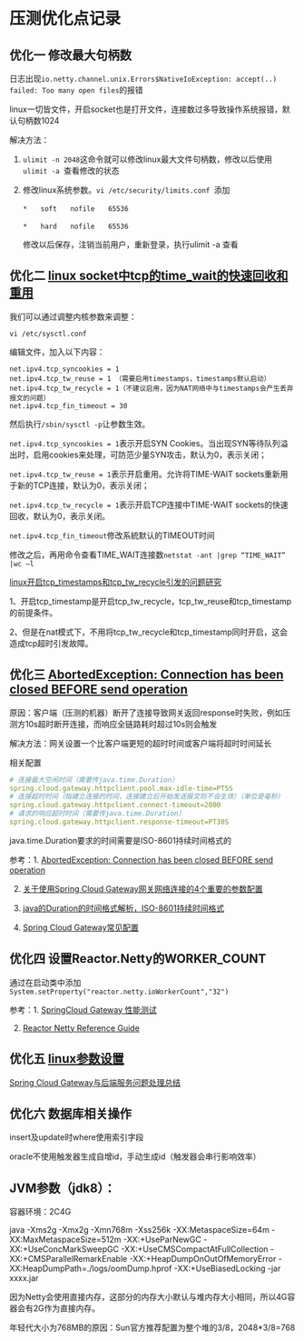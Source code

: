 # 压测优化点记录

## 优化一  修改最大句柄数

日志出现`io.netty.channel.unix.Errors$NativeIoException: accept(..) failed: Too many open files`的报错

linux一切皆文件，开启socket也是打开文件，连接数过多导致操作系统报错，默认句柄数1024

解决方法：

1. `ulimit -n 2048`这命令就可以修改linux最大文件句柄数，修改以后使用`ulimit -a `查看修改的状态

2. 修改linux系统参数。`vi /etc/security/limits.conf `添加

   ``` 
   *　　soft　　nofile　　65536
   
   *　　hard　　nofile　　65536
   ```

   修改以后保存，注销当前用户，重新登录，执行ulimit -a 查看

## 优化二  [linux socket中tcp的time_wait的快速回收和重用](https://www.cnblogs.com/icemonkey/p/10448750.html)

我们可以通过调整内核参数来调整：

`vi /etc/sysctl.conf`

编辑文件，加入以下内容：

```
net.ipv4.tcp_syncookies = 1
net.ipv4.tcp_tw_reuse = 1 （需要启用timestamps，timestamps默认启动）
net.ipv4.tcp_tw_recycle = 1（不建议启用，因为NAT网络中与timestamps会产生丢弃报文的问题）
net.ipv4.tcp_fin_timeout = 30 
```

然后执行`/sbin/sysctl -p`让参数生效。



`net.ipv4.tcp_syncookies = 1`表示开启SYN Cookies。当出现SYN等待队列溢出时，启用cookies来处理，可防范少量SYN攻击，默认为0，表示关闭；

`net.ipv4.tcp_tw_reuse = 1`表示开启重用。允许将TIME-WAIT sockets重新用于新的TCP连接，默认为0，表示关闭；

`net.ipv4.tcp_tw_recycle = 1`表示开启TCP连接中TIME-WAIT sockets的快速回收，默认为0，表示关闭。

`net.ipv4.tcp_fin_timeout`修改系統默认的TIMEOUT时间

修改之后，再用命令查看TIME_WAIT连接数`netstat -ant |grep “TIME_WAIT” |wc –l`



[linux开启tcp_timestamps和tcp_tw_recycle引发的问题研究](https://www.cnblogs.com/charlieroro/p/11593410.html)

1、开启tcp_timestamp是开启tcp_tw_recycle，tcp_tw_reuse和tcp_timestamp的前提条件。

2、但是在nat模式下，不用将tcp_tw_recycle和tcp_timestamp同时开启，这会造成tcp超时引发故障。



## 优化三 [AbortedException: Connection has been closed BEFORE send operation](https://github.com/reactor/reactor-netty/issues/1540)

原因：客户端（压测的机器）断开了连接导致网关返回response时失败，例如压测方10s超时断开连接，而响应全链路耗时超过10s则会触发

解决方法：网关设置一个比客户端更短的超时时间或客户端将超时时间延长

相关配置

```yml
# 连接最大空闲时间（需要传java.time.Duration）
spring.cloud.gateway.httpclient.pool.max-idle-time=PT5S
# 连接超时时间（指建立连接的时间，连接建立后开始发送报文则不会生效）（单位是毫秒）
spring.cloud.gateway.httpclient.connect-timeout=2000
# 请求的响应超时时间（需要传java.time.Duration）
spring.cloud.gateway.httpclient.response-timeout=PT30S
```

java.time.Duration要求的时间需要是ISO-8601持续时间格式的

参考：1. [AbortedException: Connection has been closed BEFORE send operation](https://github.com/reactor/reactor-netty/issues/1540)

2. [关于使用Spring Cloud Gateway网关网络连接的4个重要的参数配置](https://blog.csdn.net/ankeway/article/details/108745751)

3. [java的Duration的时间格式解析，ISO-8601持续时间格式](https://blog.csdn.net/qq_42006120/article/details/101992163)

4. [Spring Cloud Gateway常见配置](https://cloud.spring.io/spring-cloud-gateway/reference/html/appendix.html#common-application-properties)



## 优化四 设置Reactor.Netty的WORKER_COUNT

通过在启动类中添加`System.setProperty("reactor.netty.ioWorkerCount","32")`

参考：1. [SpringCloud Gateway 性能测试](https://www.jianshu.com/p/f028491c8f34)

2. [Reactor Netty Reference Guide](https://projectreactor.io/docs/netty/snapshot/reference/index.html#tcp-server)



## 优化五 [linux参数设置](https://www.cnblogs.com/fczjuever/archive/2013/04/17/3026694.html)



[Spring Cloud Gateway与后端服务问题处理总结](https://www.jianshu.com/p/ee180c78f999)



## 优化六 数据库相关操作

insert及update时where使用索引字段

oracle不使用触发器生成自增id，手动生成id（触发器会串行影响效率）



## JVM参数（jdk8）：

容器环境：2C4G

java -Xms2g -Xmx2g -Xmn768m -Xss256k -XX:MetaspaceSize=64m -XX:MaxMetaspaceSize=512m -XX:+UseParNewGC -XX:+UseConcMarkSweepGC -XX:+UseCMSCompactAtFullCollection -XX:+CMSParallelRemarkEnable -XX:+HeapDumpOnOutOfMemoryError -XX:HeapDumpPath=./logs/oomDump.hprof -XX:+UseBiasedLocking -jar xxxx.jar



因为Netty会使用直接内存，这部分的内存大小默认与堆内存大小相同，所以4G容器会有2G作为直接内存。

年轻代大小为768MB的原因：Sun官方推荐配置为整个堆的3/8，2048*3/8=768
